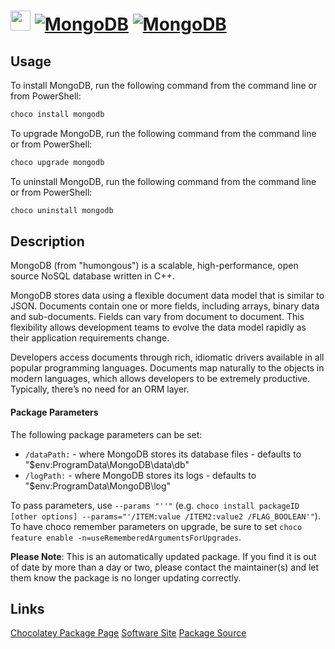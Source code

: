 ﻿# <img src="https://cdn.jsdelivr.net/gh/mkevenaar/chocolatey-packages@083dd15e52cd8b007dd76e7ec933436c910dbe83/icons/mongodb.png" width="32" height="32"/> [![MongoDB](https://img.shields.io/chocolatey/v/mongodb.svg?label=MongoDB)](https://chocolatey.org/packages/mongodb) [![MongoDB](https://img.shields.io/chocolatey/dt/mongodb.svg)](https://chocolatey.org/packages/mongodb)

## Usage
To install MongoDB, run the following command from the command line or from PowerShell:
```powershell
choco install mongodb
```

To upgrade MongoDB, run the following command from the command line or from PowerShell:
```powershell
choco upgrade mongodb
```

To uninstall MongoDB, run the following command from the command line or from PowerShell:
```powershell
choco uninstall mongodb
```

## Description
MongoDB (from "humongous") is a scalable, high-performance, open source NoSQL database written in C++.

MongoDB stores data using a flexible document data model that is similar to JSON. Documents contain one or more fields, including arrays, binary data and sub-documents. Fields can vary from document to document. This flexibility allows development teams to evolve the data model rapidly as their application requirements change.

Developers access documents through rich, idiomatic drivers available in all popular programming languages. Documents map naturally to the objects in modern languages, which allows developers to be extremely productive. Typically, there’s no need for an ORM layer.
#### Package Parameters
The following package parameters can be set:

* `/dataPath:` - where MongoDB stores its database files - defaults to "$env:ProgramData\MongoDB\data\db"
* `/logPath:` - where MongoDB stores its logs - defaults to "$env:ProgramData\MongoDB\log"

To pass parameters, use `--params "''"` (e.g. `choco install packageID [other options] --params="'/ITEM:value /ITEM2:value2 /FLAG_BOOLEAN'"`).
To have choco remember parameters on upgrade, be sure to set `choco feature enable -n=useRememberedArgumentsForUpgrades`.

**Please Note**: This is an automatically updated package. If you find it is
out of date by more than a day or two, please contact the maintainer(s) and
let them know the package is no longer updating correctly.



## Links
[Chocolatey Package Page](https://chocolatey.org/packages/mongodb)
[Software Site](http://www.mongodb.org)
[Package Source](https://github.com/mkevenaar/chocolatey-packages/tree/master/automatic/mongodb)

